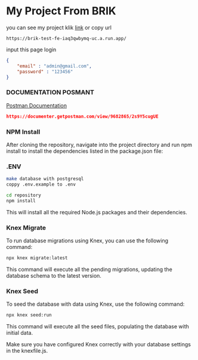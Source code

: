 # My Project From BRIK
you can see my project klik [link](https://brik-test-fe-iaq3qwbymq-uc.a.run.app/) or copy url

```link
https://brik-test-fe-iaq3qwbymq-uc.a.run.app/
```

 input this page login
```json
{
    "email" : "admin@gmail.com",
    "password" : "123456"
}

```

### DOCUMENTATION POSMANT
[Postman Documentation](https://documenter.getpostman.com/view/9682865/2s9Y5cugUE)

```json
https://documenter.getpostman.com/view/9682865/2s9Y5cugUE
```

### NPM Install

After cloning the repository, navigate into the project directory and run npm install to install the dependencies listed in the package.json file:

### .ENV

```bash
make database with postgresql
coppy .env.example to .env

cd repository
npm install
```
This will install all the required Node.js packages and their dependencies.

### Knex Migrate
To run database migrations using Knex, you can use the following command:
```bash
npx knex migrate:latest
```
This command will execute all the pending migrations, updating the database schema to the latest version.


### Knex Seed
To seed the database with data using Knex, use the following command:
```bash
npx knex seed:run
```

This command will execute all the seed files, populating the database with initial data.

Make sure you have configured Knex correctly with your database settings in the knexfile.js.
